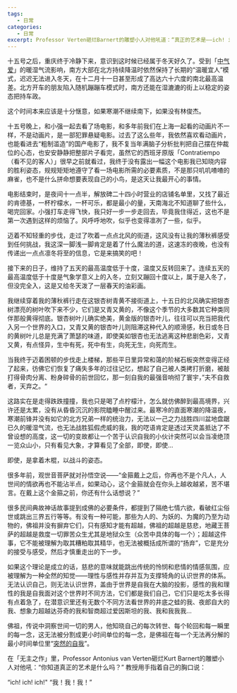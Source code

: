 ```yaml
---
tags:
   - 日常
categories:
   - 日常
excerpt: Professor Verten砸烂Barnert的雕塑小人对他吼道：“真正的艺术是——ich! ich! ich!”
---
```




十五号之后，重庆终于冷静下来，意识到这时候已经属于冬天好久了。受到「[中气爱](https://space.bilibili.com/547072854?spm_id_from=333.337.0.0)」的暖湿气流影响，南方大部在北方持续降温时依然保持了长期的“温暖宜人”模式，迟迟无法进入冬天，在十二月十一日甚至形成了高达六十六度的南北最高温差。北方开车的朋友陷入随机蹦蹦车模式时，南方还能在湿漉漉的街上以稳定的姿态把持车政。



这个时间本来应该是十分惬意，如果寒潮不继续南下，如果没有林俊杰。



十五号晚上，和小强一起去看了场电影，和多年前我们在上海一起看的动画片不一样，不是动画片，是一部犯罪悬疑电影。过去了这么些年，我依然喜欢看动画片，也能看进去“粗制滥造”的国产电影了，我不复当年满脑子分析批判把自己摆在仲裁位的心态，也安安静静把整部片子看完，虽然它的西班牙原版「Contratiempo （看不见的客人）」很早之前就看过，我终于没有露出一幅这个电影我已知晓内容的胜利姿态，规规矩矩地遵守了看一场电影所需的必要素质，不是那只叽叽喳喳的麻雀，也不是什么拼命想要表现自己的小鸟，是这天让我最开心的事情。



电影结束时，是夜间十一点半，解放碑二十四小时营业的店铺名单里，又找了最近的肯德基，一杯柠檬水，一杯可乐，都是最小的量，天南海北不知道聊了些什么，喝完回家。小强打车走得飞快，我只好一步一步走回去，毕竟我住得近，这也不是第一次遇到这样的烦恼了。风呼呼地吹，似乎也变得凛冽了一些，似乎。



迈着不知轻重的步伐，走过了吹着一点点北风的街道，这风没有让我的薄秋裤感受到任何挑战，我这深一脚浅一脚肯定是着了什么魔法的道，这速冻的夜晚，也没有传递出一点点凛冬将至的信息，它是来搞笑的吧！



接下来的日子，维持了五天的最高温度低于十度，温度又反转回来了。连续五天的最高温度低于十度是气象学意义上的入冬，立刻又蹦回十度以上，属于是入冬了，但没完全入，这是又给冬天泼了一层春天的油彩画。



我继续穿着我的薄秋裤行走在这银杏树青黄不接街道上，十五日的北风确实把银杏树漂亮的树叶吹下来不少，它们是又青又黄的，不像这个季节的大多数其它种类同伴那般黄得彻底。银杏树叶儿确实绝美，黄金版的银杏叶儿，往往可以充当把我代入另一个世界的入口，又青又黄的银杏叶儿则阻滞这种代入的顺滑感，秋日或冬日的黄树叶儿总是充满了萧瑟的味道，即使美如银杏也无法逃离这种悲剧色彩，又青又黄，有点怪异，生中有死，死中有生，向死无生，向死而生。



当我终于迈着困顿的步伐走上楼梯，那些平日里异常和蔼的阶梯石板突然变得正经了起来，彷佛它们恢复了痛失多年的过往记忆，想起了自己被人类拷打折磨，被敲打得骨肉分离、粉身碎骨的前世回忆，那一刻自我的最强音响彻了寰宇，”夫不自救者，天弃之。“



这路实在是走得跌跌撞撞，我也只是喝了点柠檬汁，怎么就仿佛醉到最高境界，兴许还是太累，没有从昏昏沉沉的影院瞌睡中醒过来。最寒冷的直面寒潮的降温夜，寒潮前锋并没有如它的北方兄弟一样的统治力，无法以一己之力战胜四川盆地盘踞已久的暖湿气流，也无法战胜狐假虎威的我，我的呓语肯定是透过天灵盖抵达了不曾设想的高度，这一切的变故都让一个苦于认识自我的小伙计突然可以会当凌绝顶一览众山小，只有看见大象，才算看见了全部，即使，即使...



即使，是拿着木棍，以战斗的姿态。



很多年前，观世音菩萨就对孙悟空说——“金箍戴上之后，你再也不是个凡人，人世间的情欲再也不能沾半点，如果动心，这个金箍就会在你头上越收越紧，苦不堪言。在戴上这个金箍之前，你还有什么话想说？” 



很多民间典故神话故事提到成佛的必要条件，都提到了隔绝七情六欲，看破红尘俗世或跳出三界五行等等。有没有一种可能，那些为人的、为妖的、为魔的乃至为动物的，佛祖并没有摒弃它们，只有感知才能有超越，佛祖的超越是慈悲，地藏王菩萨的超越是救度一切罪苦众生尤其是地狱众生（众苦中具体的每一个）；超越这件事，它不能被理解为取其糟粕取其精华，也无法被概括成所谓的“扬弃”，它是充分的接受与感受，然后才慎重走出的下一步。



如果这个理论是成立的话，慈悲的意味就能跳出传统的怜悯和悲情的情感氛围，应被理解为一种全然的知觉——理性与感性并存并互为支撑犄角的认识世界的体系。无法认识自己，则无法认识世界，盖由于世界是自我在大脑的投影，感性的我和理性的我是自我面对这个世界时不同方法，它们都是我们自己，它们只是吃太多长得有点着急了，在潜意识里还有无数个不同方法看世界的井底之蛙的我、夜郎自大的我、想象力超越达芬奇的我和智商超过爱因斯坦的我、我和我我我...



佛祖，传说中洞察世间一切的男人，他知晓自己的每次转世、每个轮回和每一瞬里的每一念，这无法被分割成更小时间单位的每一念，是佛祖在每一个无法再分解的最小时间单位里“[突然的自我](https://y.qq.com/n/ryqq/songDetail/000OPzBE0alffR)”。



在「无主之作」里，Professor Antonius van Verten砸烂Kurt Barnert的雕塑小人对他吼：“你知道真正的艺术是什么吗？” 教授用手指着自己的胸口说：



“ich! ich! ich!"  “我！我！我！”

  

  

